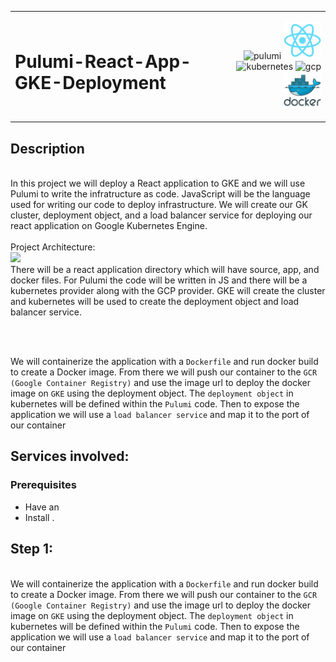 <table>
  <tr>
    <td><h1>Pulumi-React-App-GKE-Deployment</h1></td>
    <td>
      <p align="right">
        <img src="https://www.pulumi.com/logos/brand/avatar-on-black.svg" alt="pulumi" width="60" height="60"/> 
        <img src="https://raw.githubusercontent.com/devicons/devicon/master/icons/react/react-original.svg" alt="react" width="60" height="60"/> 
        <img src="https://www.vectorlogo.zone/logos/kubernetes/kubernetes-icon.svg" alt="kubernetes" width="60" height="60"/> 
        <img src="https://www.vectorlogo.zone/logos/google_cloud/google_cloud-icon.svg" alt="gcp" width="60" height="60"/> 
        <img src="https://raw.githubusercontent.com/devicons/devicon/master/icons/docker/docker-original-wordmark.svg" alt="docker" width="60" height="60"/>
      </p>
    </td>
  </tr>
</table>


<h2>Description</h2>
<br/> 
In this project we will deploy a React application to GKE and we will use Pulumi to write the infratructure as code. JavaScript will be the language used for writing our code to deploy infrastructure. We will create our GK cluster, deployment object, and a load balancer service for deploying our react application on Google Kubernetes Engine.
<br />
<br/> Project Architecture: <br/>
<img src="https://github.com/user-attachments/assets/a34c5b64-9ce4-4139-baba-3a0254a6d60f"/>
<br/> 
There will be a react application directory which will have source, app, and docker files. For Pulumi the code will be written in JS and there will be a kubernetes provider along with the GCP provider. GKE will create the cluster and kubernetes will be used to create the deployment object and load balancer service.

<br/> <br/> 

We will containerize the application with a `Dockerfile` and run docker build to create a Docker image. From there we will push our container to the `GCR (Google Container Registry)` and use the image url to deploy the docker image on `GKE` using the deployment object. The `deployment object` in kubernetes will be defined within the `Pulumi` code. Then to expose the application we will use a `load balancer service` and map it to the port of our container
  <br/>

<h2> Services involved: </h2>






<p align="center">
  
### **Prerequisites**  
- Have an []()
- Install []().  


 ##  Step 1: 

   <br/> We will containerize the application with a `Dockerfile` and run docker build to create a Docker image. From there we will push our container to the `GCR (Google Container Registry)` and use the image url to deploy the docker image on `GKE` using the deployment object. The `deployment object` in kubernetes will be defined within the `Pulumi` code. Then to expose the application we will use a `load balancer service` and map it to the port of our container <br/> 
